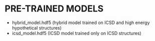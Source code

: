 # PRE-TRAINED MODELS

* hybrid_model.hdf5  (hybrid model trained on ICSD and high energy hypothetical structures)
* icsd_model.hdf5    (ICSD model trained only on ICSD structures)
